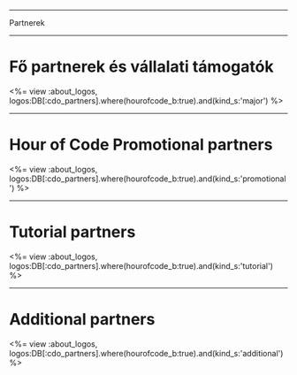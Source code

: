 * * *

Partnerek

* * *

# Fő partnerek és vállalati támogatók

<%= view :about_logos, logos:DB[:cdo_partners].where(hourofcode_b:true).and(kind_s:'major') %>

* * *

# Hour of Code Promotional partners

<%= view :about_logos, logos:DB[:cdo_partners].where(hourofcode_b:true).and(kind_s:'promotional') %>

* * *

# Tutorial partners

<%= view :about_logos, logos:DB[:cdo_partners].where(hourofcode_b:true).and(kind_s:'tutorial') %>

* * *

# Additional partners

<%= view :about_logos, logos:DB[:cdo_partners].where(hourofcode_b:true).and(kind_s:'additional') %>